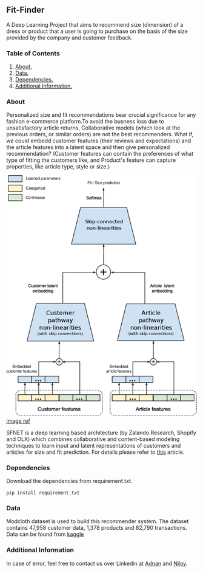 ## Fit-Finder

A Deep Learning Project that aims to recommend size (dimension) of a dress or product that a user is going to purchase on the basis of the size provided by the company and customer feedback.


### Table of Contents
1. [ About. ](#about)
2. [ Data. ](#data)
3. [ Dependencies. ](#dependencies)
4. [ Additional Information. ](#info)


<a name="about"></a>
### About
Personalized size and fit recommendations bear crucial significance for any fashion e-commerce platform.To avoid the busness loss due to unsatisfactory article returns, Collaborative models (which look at the previous orders, or similar orders) are not the best recommenders. What if, we could embedd customer features (their reviews and expectations) and the article features into a latent space and then give personalized recommendation? 
(Customer features can contain the preferences of what type of fitting the customers like, and Product's feature can capture properties, like article type, style or size.)

![alt text](https://github.com/Niloy-Chakraborty/Fit-Finder/blob/main/SFNET_architecture.png)[image ref](https://arxiv.org/pdf/1907.09844.pdf)

SFNET is a deep learning based architecture (by Zalando Research, Shopify and OLX) which combines collaborative and content-based modeling techniques to learn input and latent representations of customers
and articles for size and fit prediction. For details please refer to [this](https://arxiv.org/pdf/1907.09844.pdf) article.


<a name="Dependencies"></a>
### Dependencies
Download the dependencies from requirement.txt.
```
pip install requirement.txt
```

<a name="data"></a>
### Data 
Modcloth dataset is used to build this recommender system. The dataset contains 47,958 customer data, 1,378 products and 82,790 transactions.
Data can be found from [kaggle](https://www.kaggle.com/rmisra/clothing-fit-dataset-for-size-recommendation)

<a name="info"></a>
### Additional Information
In case of error, feel free to contact us over Linkedin at [Adnan](https://www.linkedin.com/in/adnan-karol-aa1666179/) and [Niloy](https://www.linkedin.com/in/niloy-chakraborty/).


